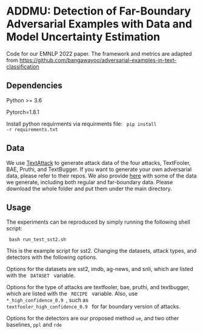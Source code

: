 # ADDMU: Detection of Far-Boundary Adversarial Examples with Data and Model Uncertainty Estimation
Code for our EMNLP 2022 paper. The framework and metrics are adapted from https://github.com/bangawayoo/adversarial-examples-in-text-classification

## Dependencies
Python >= 3.6

Pytorch=1.8.1

Install python requirments via requirments file: <code> pip install -r requirements.txt </code>

## Data
We use [TextAttack](https://github.com/QData/TextAttack) to generate attack data of the four attacks,  TextFooler, BAE, Pruthi, and TextBugger. If you want to generate your own adversarial data, please refer to their repos. We also provide [here](https://drive.google.com/drive/folders/1-8EA1HjlCs6xDdRlRrLFp5UU9yGFALnr?usp=share_link) with some of the data we generate, including both regular and far-boundary data. Please download the whole folder and put them under the main directory.

## Usage
The experiments can be reproduced by simply running the following shell script:

<code> bash run_test_sst2.sh </code>

This is the example script for sst2. Changing the datasets, attack types, and detectors with the following options.

Options for the datasets are sst2, imdb, ag-news, and snli, which are listed with the <code> DATASET </code> variable.

Options for the type of attacks are textfooler, bae, pruthi, and textbugger, which are listed with the <code> RECIPE </code> variable. Also, use  <code> *_high_confidence_0.9 </code>, such as  <code> textfooler_high_confidence_0.9 </code> for far boundary version of attacks.

Options for the detectors are our proposed method <code>ue</code>, and two other baselines, <code>ppl</code> and <code>rde</code>
